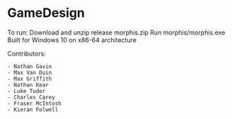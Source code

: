 # GameDesign

To run:
Download and unzip release morphis.zip 
Run morphis/morphis.exe 
Built for Windows 10 on x86-64 architecture 

Contributors: 

	- Nathan Gavin
	- Max Van Duin
	- Max Griffith
	- Nathan Kear
	- Luke Tudor
	- Charles Carey
	- Fraser McIntosh
	- Kieran Folwell
